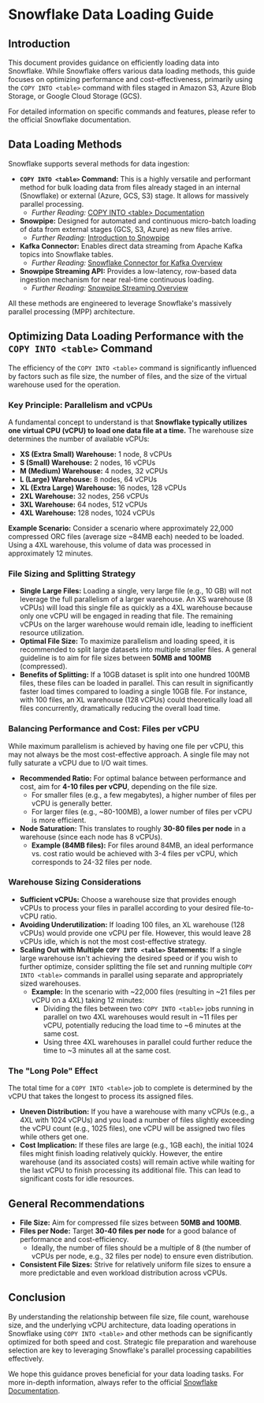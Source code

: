 # Snowflake Data Loading Guide

## Introduction

This document provides guidance on efficiently loading data into Snowflake. While Snowflake offers various data loading methods, this guide focuses on optimizing performance and cost-effectiveness, primarily using the `COPY INTO <table>` command with files staged in Amazon S3, Azure Blob Storage, or Google Cloud Storage (GCS).

For detailed information on specific commands and features, please refer to the official Snowflake documentation.

## Data Loading Methods

Snowflake supports several methods for data ingestion:

  * **`COPY INTO <table>` Command:** This is a highly versatile and performant method for bulk loading data from files already staged in an internal (Snowflake) or external (Azure, GCS, S3) stage. It allows for massively parallel processing.
      * *Further Reading:* [COPY INTO \<table\> Documentation](https://docs.snowflake.com/en/sql-reference/sql/copy-into-table)
  * **Snowpipe:** Designed for automated and continuous micro-batch loading of data from external stages (GCS, S3, Azure) as new files arrive.
      * *Further Reading:* [Introduction to Snowpipe](https://docs.snowflake.com/en/user-guide/data-load-snowpipe-intro)
  * **Kafka Connector:** Enables direct data streaming from Apache Kafka topics into Snowflake tables.
      * *Further Reading:* [Snowflake Connector for Kafka Overview](https://docs.snowflake.com/en/user-guide/kafka-connector-overview)
  * **Snowpipe Streaming API:** Provides a low-latency, row-based data ingestion mechanism for near real-time continuous loading.
      * *Further Reading:* [Snowpipe Streaming Overview](https://docs.snowflake.com/en/user-guide/data-load-snowpipe-streaming-overview)

All these methods are engineered to leverage Snowflake's massively parallel processing (MPP) architecture.

## Optimizing Data Loading Performance with the `COPY INTO <table>` Command

The efficiency of the `COPY INTO <table>` command is significantly influenced by factors such as file size, the number of files, and the size of the virtual warehouse used for the operation.

### Key Principle: Parallelism and vCPUs

A fundamental concept to understand is that **Snowflake typically utilizes one virtual CPU (vCPU) to load one data file at a time.** The warehouse size determines the number of available vCPUs:

  * **XS (Extra Small) Warehouse:** 1 node, 8 vCPUs
  * **S (Small) Warehouse:** 2 nodes, 16 vCPUs
  * **M (Medium) Warehouse:** 4 nodes, 32 vCPUs
  * **L (Large) Warehouse:** 8 nodes, 64 vCPUs
  * **XL (Extra Large) Warehouse:** 16 nodes, 128 vCPUs
  * **2XL Warehouse:** 32 nodes, 256 vCPUs
  * **3XL Warehouse:** 64 nodes, 512 vCPUs
  * **4XL Warehouse:** 128 nodes, 1024 vCPUs

**Example Scenario:** Consider a scenario where approximately 22,000 compressed ORC files (average size \~84MB each) needed to be loaded. Using a 4XL warehouse, this volume of data was processed in approximately 12 minutes.

### File Sizing and Splitting Strategy

  * **Single Large Files:** Loading a single, very large file (e.g., 10 GB) will not leverage the full parallelism of a larger warehouse. An XS warehouse (8 vCPUs) will load this single file as quickly as a 4XL warehouse because only one vCPU will be engaged in reading that file. The remaining vCPUs on the larger warehouse would remain idle, leading to inefficient resource utilization.
  * **Optimal File Size:** To maximize parallelism and loading speed, it is recommended to split large datasets into multiple smaller files. A general guideline is to aim for file sizes between **50MB and 100MB** (compressed).
  * **Benefits of Splitting:** If a 10GB dataset is split into one hundred 100MB files, these files can be loaded in parallel. This can result in significantly faster load times compared to loading a single 10GB file. For instance, with 100 files, an XL warehouse (128 vCPUs) could theoretically load all files concurrently, dramatically reducing the overall load time.

### Balancing Performance and Cost: Files per vCPU

While maximum parallelism is achieved by having one file per vCPU, this may not always be the most cost-effective approach. A single file may not fully saturate a vCPU due to I/O wait times.

  * **Recommended Ratio:** For optimal balance between performance and cost, aim for **4-10 files per vCPU**, depending on the file size.
      * For smaller files (e.g., a few megabytes), a higher number of files per vCPU is generally better.
      * For larger files (e.g., \~80-100MB), a lower number of files per vCPU is more efficient.
  * **Node Saturation:** This translates to roughly **30-80 files per node** in a warehouse (since each node has 8 vCPUs).
      * **Example (84MB files):** For files around 84MB, an ideal performance vs. cost ratio would be achieved with 3-4 files per vCPU, which corresponds to 24-32 files per node.

### Warehouse Sizing Considerations

  * **Sufficient vCPUs:** Choose a warehouse size that provides enough vCPUs to process your files in parallel according to your desired file-to-vCPU ratio.
  * **Avoiding Underutilization:** If loading 100 files, an XL warehouse (128 vCPUs) would provide one vCPU per file. However, this would leave 28 vCPUs idle, which is not the most cost-effective strategy.
  * **Scaling Out with Multiple `COPY INTO <table>` Statements:** If a single large warehouse isn't achieving the desired speed or if you wish to further optimize, consider splitting the file set and running multiple `COPY INTO <table>` commands in parallel using separate and appropriately sized warehouses.
      * **Example:** In the scenario with \~22,000 files (resulting in \~21 files per vCPU on a 4XL) taking 12 minutes:
          * Dividing the files between two `COPY INTO <table>` jobs running in parallel on two 4XL warehouses would result in \~11 files per vCPU, potentially reducing the load time to \~6 minutes at the same cost.
          * Using three 4XL warehouses in parallel could further reduce the time to \~3 minutes all at the same cost.

### The "Long Pole" Effect

The total time for a `COPY INTO <table>` job to complete is determined by the vCPU that takes the longest to process its assigned files.

  * **Uneven Distribution:** If you have a warehouse with many vCPUs (e.g., a 4XL with 1024 vCPUs) and you load a number of files slightly exceeding the vCPU count (e.g., 1025 files), one vCPU will be assigned two files while others get one.
  * **Cost Implication:** If these files are large (e.g., 1GB each), the initial 1024 files might finish loading relatively quickly. However, the entire warehouse (and its associated costs) will remain active while waiting for the last vCPU to finish processing its additional file. This can lead to significant costs for idle resources.

## General Recommendations

  * **File Size:** Aim for compressed file sizes between **50MB and 100MB**.
  * **Files per Node:** Target **30-40 files per node** for a good balance of performance and cost-efficiency.
      * Ideally, the number of files should be a multiple of 8 (the number of vCPUs per node, e.g., 32 files per node) to ensure even distribution.
  * **Consistent File Sizes:** Strive for relatively uniform file sizes to ensure a more predictable and even workload distribution across vCPUs.

## Conclusion

By understanding the relationship between file size, file count, warehouse size, and the underlying vCPU architecture, data loading operations in Snowflake using `COPY INTO <table>` and other methods can be significantly optimized for both speed and cost. Strategic file preparation and warehouse selection are key to leveraging Snowflake's parallel processing capabilities effectively.

We hope this guidance proves beneficial for your data loading tasks. For more in-depth information, always refer to the official [Snowflake Documentation](https://docs.snowflake.com/).

